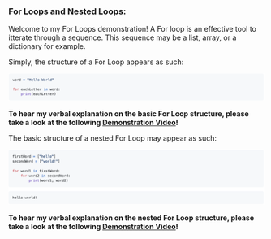 ### For Loops and Nested Loops:

Welcome to my For Loops demonstration! A For loop is an effective tool to itterate through a sequence. This sequence may be a list, array, or a dictionary for example.

Simply, the structure of a For Loop appears as such: 

<img src="for.png" width="600"/>  

**To hear my verbal explanation on the basic For Loop structure, please take a look at the following [Demonstration Video](https://web.microsoftstream.com/video/bcbfac9f-b6d4-4b89-b8fa-1b0a4a1d7938)!**

The basic structure of a nested For Loop may appear as such:

<img src="nested.png" width="600"/>  

**To hear my verbal explanation on the nested For Loop structure, please take a look at the following [Demonstration Video](https://web.microsoftstream.com/video/a01ded44-b26d-4b0f-b75b-d6930967aa36)!**



